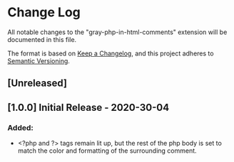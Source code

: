 # Change Log

All notable changes to the "gray-php-in-html-comments" extension will be documented in this file.

The format is based on [Keep a Changelog](https://keepachangelog.com/en/1.0.0/),
and this project adheres to [Semantic Versioning](https://semver.org/spec/v2.0.0.html).

## [Unreleased]

## [1.0.0] Initial Release - 2020-30-04
### Added:
- \<?php and \?> tags remain lit up, but the rest of the php body is set to match the color and formatting of the surrounding comment.